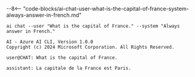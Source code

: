 --8<-- "code-blocks/ai-chat-user-what-is-the-capital-of-france-system-always-answer-in-french.md"
``` { .bash .cli-command title="System prompts are special instructions for the model" }
ai chat --user "What is the capital of France." --system "Always answer in French."
```

``` { .plaintext .cli-output }
AI - Azure AI CLI, Version 1.0.0
Copyright (c) 2024 Microsoft Corporation. All Rights Reserved.

user@CHAT: What is the capital of France.

assistant: La capitale de la France est Paris.
```
